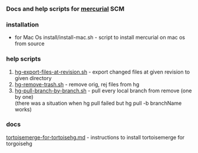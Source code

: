 ### Docs and help scripts for [mercurial](http://mercurial-scm.org "mercurial") SCM

### installation
- for Mac Os install/install-mac.sh - script to install mercurial on mac os from source

### help scripts
1. [hg-export-files-at-revision.sh](https://github.com/yantonov/mercurial-tools/blob/master/scripts/hg-export-files-at-revision.sh) - export changed files at given revision to given directory  
2. [hg-remove-trash.sh](https://github.com/yantonov/mercurial-tools/blob/master/scripts/hg-remove-trash.sh) - remove orig, rej files from hg  
3. [hg-pull-branch-by-branch.sh](https://github.com/yantonov/mercurial-tools/blob/master/scripts/hg-pull-branch-by-branch.sh) - pull every local branch from remove (one by one)  
(there was a situation when hg pull failed but hg pull -b branchName works)

### docs
[tortoisemerge-for-tortoisehg.md](https://github.com/yantonov/mercurial-tools/blob/master/docs/tortoisemerge-for-tortoisehg.md)  - instructions to install tortoisemerge for torgoisehg

